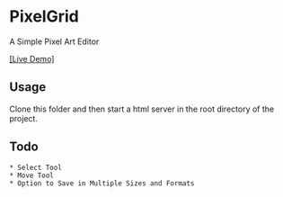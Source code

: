 # PixelGrid
A Simple Pixel Art Editor

[[Live Demo]](https://pixel-grid-app.surge.sh)

## Usage
Clone this folder and then start a html server in the root directory of the project.

## Todo
    * Select Tool
    * Move Tool
    * Option to Save in Multiple Sizes and Formats